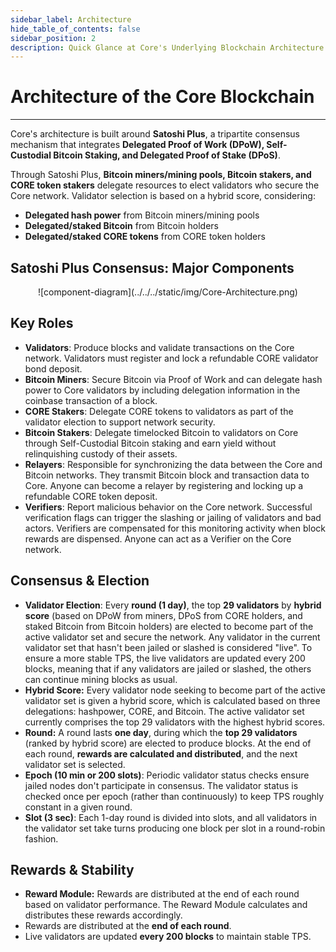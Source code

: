 ```yaml
---
sidebar_label: Architecture
hide_table_of_contents: false
sidebar_position: 2
description: Quick Glance at Core's Underlying Blockchain Architecture
---
```


# Architecture of the Core Blockchain
---

Core's architecture is built around **Satoshi Plus**, a tripartite consensus mechanism that integrates **Delegated Proof of Work (DPoW), Self-Custodial Bitcoin Staking, and Delegated Proof of Stake (DPoS)**.

Through Satoshi Plus, **Bitcoin miners/mining pools, Bitcoin stakers, and CORE token stakers** delegate resources to elect validators who secure the Core network. Validator selection is based on a hybrid score, considering:

- **Delegated hash power** from Bitcoin miners/mining pools
- **Delegated/staked Bitcoin** from Bitcoin holders
- **Delegated/staked CORE tokens** from CORE token holders


## Satoshi Plus Consensus: Major Components 

<p align="center">
![component-diagram](../../../static/img/Core-Architecture.png)
</p>

## Key Roles

- **Validators**: Produce blocks and validate transactions on the Core network. Validators must register and lock a refundable CORE validator bond deposit.
- **Bitcoin Miners**: Secure Bitcoin via Proof of Work and can delegate hash power to Core validators by including delegation information in the coinbase transaction of a block.
- **CORE Stakers**: Delegate CORE tokens to validators as part of the validator election to support network security.
- **Bitcoin Stakers**: Delegate timelocked Bitcoin to validators on Core through Self-Custodial Bitcoin staking and earn yield without relinquishing custody of their assets.
- **Relayers**: Responsible for synchronizing the data between the Core and Bitcoin networks. They transmit Bitcoin block and transaction data to Core. Anyone can become a relayer by registering and locking up a refundable CORE token deposit.
- **Verifiers**: Report malicious behavior on the Core network. Successful verification flags can trigger the slashing or jailing of validators and bad actors. Verifiers are compensated for this monitoring activity when block rewards are dispensed. Anyone can act as a Verifier on the Core network.

## Consensus & Election

- **Validator Election**: Every **round (1 day)**, the top **29 validators** by **hybrid score** (based on DPoW from miners, DPoS from CORE holders, and staked Bitcoin from Bitcoin holders) are elected to become part of the active validator set and secure the network. Any validator in the current validator set that hasn't been jailed or slashed is considered "live". To ensure a more stable TPS, the live validators are updated every 200 blocks, meaning that if any validators are jailed or slashed, the others can continue mining blocks as usual.
- **Hybrid Score:** Every validator node seeking to become part of the active validator set is given a hybrid score, which is calculated based on three delegations: hashpower, CORE, and Bitcoin. The active validator set currently comprises the top 29 validators with the highest hybrid scores.
- **Round:** A round lasts **one day**, during which the **top 29 validators** (ranked by hybrid score) are elected to produce blocks. At the end of each round, **rewards are calculated and distributed**, and the next validator set is selected.
- **Epoch (10 min or 200 slots)**: Periodic validator status checks ensure jailed nodes don't participate in consensus. The validator status is checked once per epoch (rather than continuously) to keep TPS roughly constant in a given round.
- **Slot (3 sec)**: Each 1-day round is divided into slots, and all validators in the validator set take turns producing one block per slot in a round-robin fashion.

## Rewards & Stability

- **Reward Module:** Rewards are distributed at the end of each round based on validator performance. The Reward Module calculates and distributes these rewards accordingly.
- Rewards are distributed at the **end of each round**.
- Live validators are updated **every 200 blocks** to maintain stable TPS.
